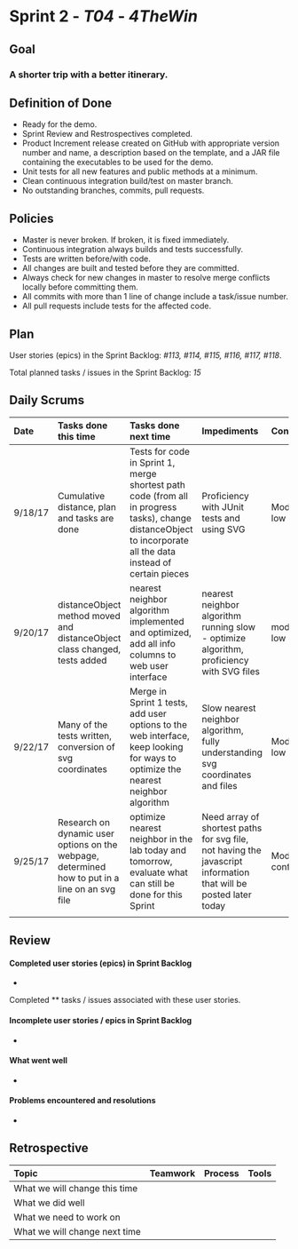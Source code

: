# Sprint 2 - *T04* - *4TheWin*

## Goal

### A shorter trip with a better itinerary.

## Definition of Done

* Ready for the demo.
* Sprint Review and Restrospectives completed.
* Product Increment release created on GitHub with appropriate version number and name, a description based on the template, and a JAR file containing the executables to be used for the demo. 
* Unit tests for all new features and public methods at a minimum.
* Clean continuous integration build/test on master branch.
* No outstanding branches, commits, pull requests.

## Policies

* Master is never broken.  If broken, it is fixed immediately.
* Continuous integration always builds and tests successfully.
* Tests are written before/with code.  
* All changes are built and tested before they are committed.
* Always check for new changes in master to resolve merge conflicts locally before committing them.
* All commits with more than 1 line of change include a task/issue number.
* All pull requests include tests for the affected code.

## Plan 

User stories (epics) in the Sprint Backlog: *#113, #114, #115, #116, #117, #118*. 

Total planned tasks / issues in the Sprint Backlog: *15* 

## Daily Scrums

Date | Tasks done this time | Tasks done next time | Impediments | Confidence
:--- | :--- | :--- | :--- | :---
 |9/18/17|Cumulative distance, plan and tasks are done | Tests for code in Sprint 1, merge shortest path code (from all in progress tasks), change distanceObject to incorporate all the data instead of certain pieces | Proficiency with JUnit tests and using SVG | Moderate-low
 | 9/20/17 | distanceObject method moved and distanceObject class changed, tests added | nearest neighbor algorithm implemented and optimized, add all info columns to web user interface | nearest neighbor algorithm running slow - optimize algorithm, proficiency with SVG files | moderate-low 
 |9/22/17| Many of the tests written, conversion of svg coordinates | Merge in Sprint 1 tests, add user options to the web interface, keep looking for ways to optimize the nearest neighbor algorithm |  Slow nearest neighbor algorithm, fully understanding svg coordinates and files | Moderately low
 |9/25/17|Research on dynamic user options on the webpage, determined how to put in a line on an svg file | optimize nearest neighbor in the lab today and tomorrow, evaluate what can still be done for this Sprint |Need array of shortest paths for svg file, not having the javascript information that will be posted later today |Moderately confident
 | | | | 

## Review

#### Completed user stories (epics) in Sprint Backlog 
*

Completed ** tasks / issues associated with these user stories.

#### Incomplete user stories / epics in Sprint Backlog 
* 

#### What went well
*

#### Problems encountered and resolutions
* 

## Retrospective

Topic | Teamwork | Process | Tools
:--- | :--- | :--- | :---
What we will change this time |  |  | 
What we did well |  |  | 
What we need to work on |  |  |
What we will change next time |  |  | 
